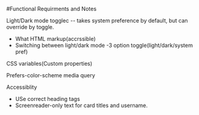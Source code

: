 #Functional Requirments and Notes
 
 Light/Dark mode togglec -- takes system preference by default, but can override by toggle.
 - What HTML markup(accrssible)
 - Switching between light/dark mode
 -3 option toggle(light/dark/system pref)

CSS variables(Custom properties)

Prefers-color-scheme media query

Accessiblity
- USe correct heading tags
- Screenreader-only text for card titles and username.